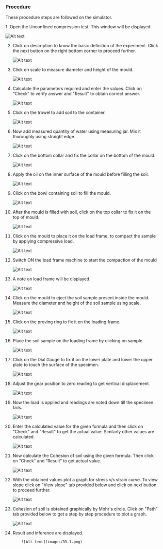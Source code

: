### Procedure

These procedure steps are followed on the simulator.

<div style="text-align:left">
1. Open the Unconfined compression test. This window will be displayed.

![Alt text](images/1.png)

2.  Click on description to know the basic definition of the experiment. Click the next button on the right bottom corner to proceed further.

    ![Alt text](images/2.1.png)

3.  Click on scale to measure diameter and height of the mould.

    ![Alt text](images/3.1.png)

4.  Calculate the parameters required and enter the values. Click on “Check” to verify answer and "Result" to obtain correct answer.

    ![Alt text](images/4.1.png)

5.  Click on the trowel to add soil to the container.

    ![Alt text](images/5.1.png)

6.  Now add measured quantity of water using measuring jar. Mix it thoroughly using straight edge.

    ![Alt text](images/7.1.png)

7.  Click on the bottom collar and fix the collar on the bottom of the mould.

    ![Alt text](images/10.1.png)

8.  Apply the oil on the inner surface of the mould before filling the soil.

    ![Alt text](images/9.1.png)

9.  Click on the bowl containing soil to fill the mould.

    ![Alt text](images/11.1.png)

10. After the mould is filled with soil, click on the top collar to fix it on the top of mould.

    ![Alt text](images/12.1.png)

11. Click on the mould to place it on the load frame, to compact the sample by applying compressive load.

    ![Alt text](images/13.1.png)

12. Switch ON the load frame machine to start the compaction of the mould

    ![Alt text](images/15.1.png)

13. A note on load frame will be displayed.

    ![Alt text](images/16.1.png)

14. Click on the mould to eject the soil sample present inside the mould. Measure the diameter and height of the soil sample using scale.

    ![Alt text](images/17.1.png)

15. Click on the proving ring to fix it on the loading frame.

    ![Alt text](images/19.1.png)

16. Place the soil sample on the loading frame by clicking on sample.

    ![Alt text](images/20.1.png)

17. Click on the Dial Gauge to fix it on the lower plate and lower the upper plate to touch the surface of the specimen.

    ![Alt text](images/21.5.png)

18. Adjust the gear position to zero reading to get vertical displacement.

    ![Alt text](images/26.1.png)

19. Now the load is applied and readings are noted down till the specimen fails.

    ![Alt text](images/27.1.png)

20. Enter the calculated value for the given formula and then click on "Check" and "Result" to get the actual value. Similarly other values are calculated.

    ![Alt text](images/28.1.png)

21. Now calculate the Cohesion of soil using the given formula. Then click on "Check"
    and “Result” to get actual value.

    ![Alt text](images/25.1.png)

22. With the obtained values plot a graph for stress v/s strain curve. To view slope click on "View slope" tab provided below and click on next button to proceed further.

    ![Alt text](images/31.1.png)

23. Cohesion of soil is obtained graphically by Mohr's circle. Click on "Path" tab provided below to get a step by step procedure to plot a graph.

    ![Alt text](images/32.1.png)

24. Result and inference are displayed.

            ![Alt text](images/33.1.png)

    </div>
